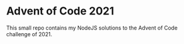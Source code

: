 # Advent of Code 2021
This small repo contains my NodeJS solutions to the Advent of Code challenge of 2021.

